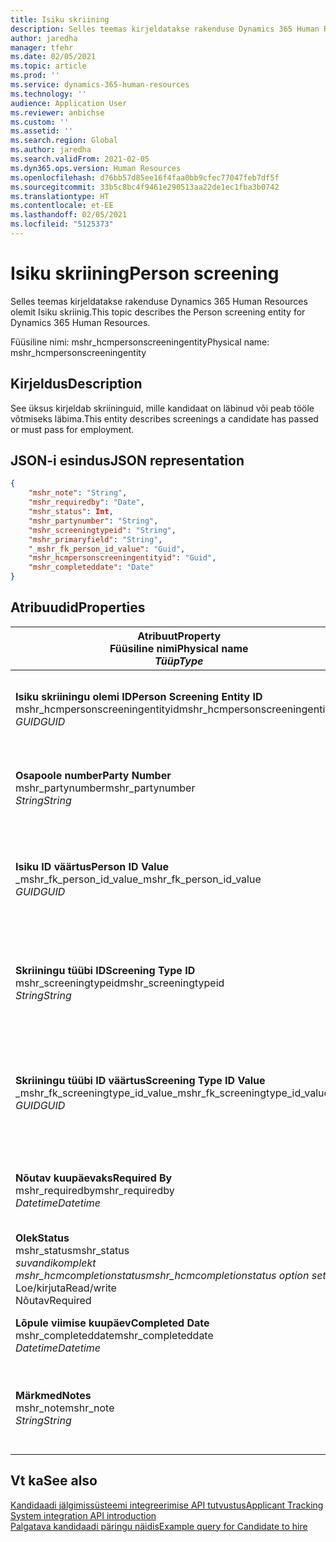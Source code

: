 ```yaml
---
title: Isiku skriining
description: Selles teemas kirjeldatakse rakenduse Dynamics 365 Human Resources olemit Isiku skriinig.
author: jaredha
manager: tfehr
ms.date: 02/05/2021
ms.topic: article
ms.prod: ''
ms.service: dynamics-365-human-resources
ms.technology: ''
audience: Application User
ms.reviewer: anbichse
ms.custom: ''
ms.assetid: ''
ms.search.region: Global
ms.author: jaredha
ms.search.validFrom: 2021-02-05
ms.dyn365.ops.version: Human Resources
ms.openlocfilehash: d76bb57d85ee16f4faa0bb9cfec77047feb7df5f
ms.sourcegitcommit: 33b5c8bc4f9461e290513aa22de1ec1fba3b0742
ms.translationtype: HT
ms.contentlocale: et-EE
ms.lasthandoff: 02/05/2021
ms.locfileid: "5125373"
---
```

# <a name="person-screening"></a><span data-ttu-id="eaa7b-103">Isiku skriining</span><span class="sxs-lookup"><span data-stu-id="eaa7b-103">Person screening</span></span>

<span data-ttu-id="eaa7b-104">Selles teemas kirjeldatakse rakenduse Dynamics 365 Human Resources olemit Isiku skriinig.</span><span class="sxs-lookup"><span data-stu-id="eaa7b-104">This topic describes the Person screening entity for Dynamics 365 Human Resources.</span></span>

<span data-ttu-id="eaa7b-105">Füüsiline nimi: mshr_hcmpersonscreeningentity</span><span class="sxs-lookup"><span data-stu-id="eaa7b-105">Physical name: mshr_hcmpersonscreeningentity</span></span>

## <a name="description"></a><span data-ttu-id="eaa7b-106">Kirjeldus</span><span class="sxs-lookup"><span data-stu-id="eaa7b-106">Description</span></span>

<span data-ttu-id="eaa7b-107">See üksus kirjeldab skriininguid, mille kandidaat on läbinud või peab tööle võtmiseks läbima.</span><span class="sxs-lookup"><span data-stu-id="eaa7b-107">This entity describes screenings a candidate has passed or must pass for employment.</span></span>

## <a name="json-representation"></a><span data-ttu-id="eaa7b-108">JSON-i esindus</span><span class="sxs-lookup"><span data-stu-id="eaa7b-108">JSON representation</span></span>

```json
{
    "mshr_note": "String",
    "mshr_requiredby": "Date",
    "mshr_status": Int,
    "mshr_partynumber": "String",
    "mshr_screeningtypeid": "String",
    "mshr_primaryfield": "String",
    "_mshr_fk_person_id_value": "Guid",
    "mshr_hcmpersonscreeningentityid": "Guid",
    "mshr_completeddate": "Date"
}
```

## <a name="properties"></a><span data-ttu-id="eaa7b-109">Atribuudid</span><span class="sxs-lookup"><span data-stu-id="eaa7b-109">Properties</span></span>

| <span data-ttu-id="eaa7b-110">Atribuut</span><span class="sxs-lookup"><span data-stu-id="eaa7b-110">Property</span></span><br><span data-ttu-id="eaa7b-111">**Füüsiline nimi**</span><span class="sxs-lookup"><span data-stu-id="eaa7b-111">**Physical name**</span></span><br><span data-ttu-id="eaa7b-112">**_Tüüp_**</span><span class="sxs-lookup"><span data-stu-id="eaa7b-112">**_Type_**</span></span> | <span data-ttu-id="eaa7b-113">Kasuta</span><span class="sxs-lookup"><span data-stu-id="eaa7b-113">Use</span></span> | <span data-ttu-id="eaa7b-114">Kirjeldus</span><span class="sxs-lookup"><span data-stu-id="eaa7b-114">Description</span></span> |
| --- | --- | --- |
| <span data-ttu-id="eaa7b-115">**Isiku skriiningu olemi ID**</span><span class="sxs-lookup"><span data-stu-id="eaa7b-115">**Person Screening Entity ID**</span></span><br><span data-ttu-id="eaa7b-116">mshr_hcmpersonscreeningentityid</span><span class="sxs-lookup"><span data-stu-id="eaa7b-116">mshr_hcmpersonscreeningentityid</span></span><br><span data-ttu-id="eaa7b-117">*GUID*</span><span class="sxs-lookup"><span data-stu-id="eaa7b-117">*GUID*</span></span> | <span data-ttu-id="eaa7b-118">Kirjutuskaitstud</span><span class="sxs-lookup"><span data-stu-id="eaa7b-118">Read-only</span></span><br><span data-ttu-id="eaa7b-119">Nõutav</span><span class="sxs-lookup"><span data-stu-id="eaa7b-119">Required</span></span><br><span data-ttu-id="eaa7b-120">Süsteemi loodud</span><span class="sxs-lookup"><span data-stu-id="eaa7b-120">System-generated</span></span> | <span data-ttu-id="eaa7b-121">Isiku skriiningu kirje kordumatu peamine identifikaator.</span><span class="sxs-lookup"><span data-stu-id="eaa7b-121">Unique primary identifier for the person screening record.</span></span> |
| <span data-ttu-id="eaa7b-122">**Osapoole number**</span><span class="sxs-lookup"><span data-stu-id="eaa7b-122">**Party Number**</span></span><br><span data-ttu-id="eaa7b-123">mshr_partynumber</span><span class="sxs-lookup"><span data-stu-id="eaa7b-123">mshr_partynumber</span></span><br><span data-ttu-id="eaa7b-124">*String*</span><span class="sxs-lookup"><span data-stu-id="eaa7b-124">*String*</span></span> | <span data-ttu-id="eaa7b-125">Loe/kirjuta</span><span class="sxs-lookup"><span data-stu-id="eaa7b-125">Read/write</span></span><br><span data-ttu-id="eaa7b-126">Nõutav</span><span class="sxs-lookup"><span data-stu-id="eaa7b-126">Required</span></span> | <span data-ttu-id="eaa7b-127">Kandidaadiga seotud osapoole (isiku) number.</span><span class="sxs-lookup"><span data-stu-id="eaa7b-127">The party (person) number associated with the candidate.</span></span> |
| <span data-ttu-id="eaa7b-128">**Isiku ID väärtus**</span><span class="sxs-lookup"><span data-stu-id="eaa7b-128">**Person ID Value**</span></span><br><span data-ttu-id="eaa7b-129">_mshr_fk_person_id_value</span><span class="sxs-lookup"><span data-stu-id="eaa7b-129">_mshr_fk_person_id_value</span></span><br><span data-ttu-id="eaa7b-130">*GUID*</span><span class="sxs-lookup"><span data-stu-id="eaa7b-130">*GUID*</span></span> | <span data-ttu-id="eaa7b-131">Kirjutuskaitstud</span><span class="sxs-lookup"><span data-stu-id="eaa7b-131">Read-only</span></span><br><span data-ttu-id="eaa7b-132">Nõutav</span><span class="sxs-lookup"><span data-stu-id="eaa7b-132">Required</span></span><br><span data-ttu-id="eaa7b-133">Võõrvõti: mshr_dirpersonentityid olemile mshr_dirpersonentity</span><span class="sxs-lookup"><span data-stu-id="eaa7b-133">Foreign key: mshr_dirpersonentityid of mshr_dirpersonentity</span></span> | <span data-ttu-id="eaa7b-134">Süsteemi loodud osapoole (isiku) olemi kirje kordumatu identifikaator.</span><span class="sxs-lookup"><span data-stu-id="eaa7b-134">The system-generated identifier of the party (person) entity record.</span></span> |
| <span data-ttu-id="eaa7b-135">**Skriiningu tüübi ID**</span><span class="sxs-lookup"><span data-stu-id="eaa7b-135">**Screening Type ID**</span></span><br><span data-ttu-id="eaa7b-136">mshr_screeningtypeid</span><span class="sxs-lookup"><span data-stu-id="eaa7b-136">mshr_screeningtypeid</span></span><br><span data-ttu-id="eaa7b-137">*String*</span><span class="sxs-lookup"><span data-stu-id="eaa7b-137">*String*</span></span> | <span data-ttu-id="eaa7b-138">Loe/kirjuta</span><span class="sxs-lookup"><span data-stu-id="eaa7b-138">Read/write</span></span><br><span data-ttu-id="eaa7b-139">Nõutav</span><span class="sxs-lookup"><span data-stu-id="eaa7b-139">Required</span></span><br><span data-ttu-id="eaa7b-140">Võõrvõti: screeningtype</span><span class="sxs-lookup"><span data-stu-id="eaa7b-140">Foreign key: ScreeningType</span></span> | <span data-ttu-id="eaa7b-141">Human Resourcesis määratletud skriiningu tüübi identifikaator.</span><span class="sxs-lookup"><span data-stu-id="eaa7b-141">The identifier of the screening type defined in Human Resources.</span></span> |
| <span data-ttu-id="eaa7b-142">**Skriiningu tüübi ID väärtus**</span><span class="sxs-lookup"><span data-stu-id="eaa7b-142">**Screening Type ID Value**</span></span><br><span data-ttu-id="eaa7b-143">_mshr_fk_screeningtype_id_value</span><span class="sxs-lookup"><span data-stu-id="eaa7b-143">_mshr_fk_screeningtype_id_value</span></span><br><span data-ttu-id="eaa7b-144">*GUID*</span><span class="sxs-lookup"><span data-stu-id="eaa7b-144">*GUID*</span></span> | <span data-ttu-id="eaa7b-145">Kirjutuskaitstud</span><span class="sxs-lookup"><span data-stu-id="eaa7b-145">Read-only</span></span><br><span data-ttu-id="eaa7b-146">Nõutav</span><span class="sxs-lookup"><span data-stu-id="eaa7b-146">Required</span></span><br><span data-ttu-id="eaa7b-147">Võõrvõti: mshr_hcmscreeningtypeentityid olemist mshr_hcmscreeningtypeentity</span><span class="sxs-lookup"><span data-stu-id="eaa7b-147">Foreign key: mshr_hcmscreeningtypeentityid of mshr_hcmscreeningtypeentity</span></span> | <span data-ttu-id="eaa7b-148">Seostatud üksuse skriiningu tüübi kirje süsteemi loodud kordumatu identifikaator.</span><span class="sxs-lookup"><span data-stu-id="eaa7b-148">System-generated identifier for the screening type record in the associated entity.</span></span> |
| <span data-ttu-id="eaa7b-149">**Nõutav kuupäevaks**</span><span class="sxs-lookup"><span data-stu-id="eaa7b-149">**Required By**</span></span><br><span data-ttu-id="eaa7b-150">mshr_requiredby</span><span class="sxs-lookup"><span data-stu-id="eaa7b-150">mshr_requiredby</span></span><br><span data-ttu-id="eaa7b-151">*Datetime*</span><span class="sxs-lookup"><span data-stu-id="eaa7b-151">*Datetime*</span></span> | <span data-ttu-id="eaa7b-152">Loe/kirjuta</span><span class="sxs-lookup"><span data-stu-id="eaa7b-152">Read/write</span></span><br><span data-ttu-id="eaa7b-153">Valikuline</span><span class="sxs-lookup"><span data-stu-id="eaa7b-153">Optional</span></span> | <span data-ttu-id="eaa7b-154">Skriiningu nõutav lõpule viismise kuupäev.</span><span class="sxs-lookup"><span data-stu-id="eaa7b-154">The date by which the screening is required to be completed.</span></span> |
| <span data-ttu-id="eaa7b-155">**Olek**</span><span class="sxs-lookup"><span data-stu-id="eaa7b-155">**Status**</span></span><br><span data-ttu-id="eaa7b-156">mshr_status</span><span class="sxs-lookup"><span data-stu-id="eaa7b-156">mshr_status</span></span><br><span data-ttu-id="eaa7b-157">*suvandikomplekt mshr_hcmcompletionstatus*</span><span class="sxs-lookup"><span data-stu-id="eaa7b-157">*mshr_hcmcompletionstatus option set*</span></span><br><span data-ttu-id="eaa7b-158">Loe/kirjuta</span><span class="sxs-lookup"><span data-stu-id="eaa7b-158">Read/write</span></span><br><span data-ttu-id="eaa7b-159">Nõutav</span><span class="sxs-lookup"><span data-stu-id="eaa7b-159">Required</span></span> | <span data-ttu-id="eaa7b-160">Esitab skriiningu jaoks kandidaadi oleku.</span><span class="sxs-lookup"><span data-stu-id="eaa7b-160">Provides the candidate’s status for the screening.</span></span> |
| <span data-ttu-id="eaa7b-161">**Lõpule viimise kuupäev**</span><span class="sxs-lookup"><span data-stu-id="eaa7b-161">**Completed Date**</span></span><br><span data-ttu-id="eaa7b-162">mshr_completeddate</span><span class="sxs-lookup"><span data-stu-id="eaa7b-162">mshr_completeddate</span></span><br><span data-ttu-id="eaa7b-163">*Datetime*</span><span class="sxs-lookup"><span data-stu-id="eaa7b-163">*Datetime*</span></span> | <span data-ttu-id="eaa7b-164">Loe/kirjuta</span><span class="sxs-lookup"><span data-stu-id="eaa7b-164">Read/write</span></span><br><span data-ttu-id="eaa7b-165">Valikuline</span><span class="sxs-lookup"><span data-stu-id="eaa7b-165">Optional</span></span> | <span data-ttu-id="eaa7b-166">Skriiningu lõpule viimise kuupäev.</span><span class="sxs-lookup"><span data-stu-id="eaa7b-166">The date the screening was completed.</span></span> |
| <span data-ttu-id="eaa7b-167">**Märkmed**</span><span class="sxs-lookup"><span data-stu-id="eaa7b-167">**Notes**</span></span><br><span data-ttu-id="eaa7b-168">mshr_note</span><span class="sxs-lookup"><span data-stu-id="eaa7b-168">mshr_note</span></span><br><span data-ttu-id="eaa7b-169">*String*</span><span class="sxs-lookup"><span data-stu-id="eaa7b-169">*String*</span></span> | <span data-ttu-id="eaa7b-170">Loe/kirjuta</span><span class="sxs-lookup"><span data-stu-id="eaa7b-170">Read/write</span></span><br><span data-ttu-id="eaa7b-171">Valikuline</span><span class="sxs-lookup"><span data-stu-id="eaa7b-171">Optional</span></span> | <span data-ttu-id="eaa7b-172">Märkused värbamishalduritele ja värbajatele kasutamiseks.</span><span class="sxs-lookup"><span data-stu-id="eaa7b-172">Notes for use by hiring managers and recruiters.</span></span> |

## <a name="see-also"></a><span data-ttu-id="eaa7b-173">Vt ka</span><span class="sxs-lookup"><span data-stu-id="eaa7b-173">See also</span></span>

[<span data-ttu-id="eaa7b-174">Kandidaadi jälgimissüsteemi integreerimise API tutvustus</span><span class="sxs-lookup"><span data-stu-id="eaa7b-174">Applicant Tracking System integration API introduction</span></span>](hr-admin-integration-ats-api-introduction.md)<br>
[<span data-ttu-id="eaa7b-175">Palgatava kandidaadi päringu näidis</span><span class="sxs-lookup"><span data-stu-id="eaa7b-175">Example query for Candidate to hire</span></span>](hr-admin-integration-ats-api-candidate-to-hire-example-query.md)

